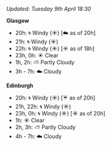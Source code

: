 *Updated: Tuesday 9th April 18:30*

**Glasgow**

* 20h: :cyclone: Windy (:sunny:) [:cloud: as of 20h]
* 21h: :cyclone: Windy (:sunny:)
* 22h: :cyclone: Windy (:sunny:) [:sunny: as of 18h]
* 23h, 0h: :sunny: Clear
* 1h, 2h: :partly_sunny: Partly Cloudy
* 3h - 7h: :cloud: Cloudy

**Edinburgh**

* 20h: :cyclone: Windy (:sunny:) [:umbrella: as of 20h]
* 21h, 22h: :cyclone: Windy (:sunny:)
* 23h, 0h: :cyclone: Windy (:sunny:) [:sunny: as of 20h]
* 1h: :sunny: Clear
* 2h, 3h: :partly_sunny: Partly Cloudy
* 4h - 7h: :cloud: Cloudy
